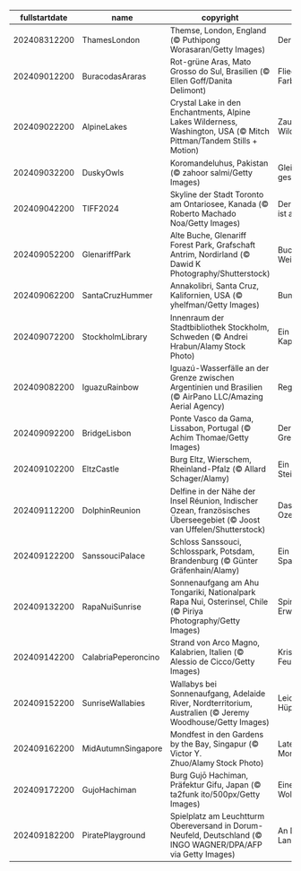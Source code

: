 |fullstartdate|name|copyright|title|image|
|--|--|--|--|--|
202408312200|ThamesLondon|Themse, London, England (© Puthipong Worasaran/Getty Images)|Der Fluss der Zeit|![](/de-DE/2024/09/202408312200ThamesLondon.jpg)|
202409012200|BuracodasAraras|Rot-grüne Aras, Mato Grosso do Sul, Brasilien (© Ellen Goff/Danita Delimont)|Fliegende Farbexplosion|![](/de-DE/2024/09/202409012200BuracodasAraras.jpg)|
202409022200|AlpineLakes|Crystal Lake in den Enchantments, Alpine Lakes Wilderness, Washington, USA (© Mitch Pittman/Tandem Stills + Motion)|Zauberhafte Wildnis|![](/de-DE/2024/09/202409022200AlpineLakes.jpg)|
202409032200|DuskyOwls|Koromandeluhus, Pakistan (© zahoor salmi/Getty Images)|Gleich und gleich gesellt sich gern|![](/de-DE/2024/09/202409032200DuskyOwls.jpg)|
202409042200|TIFF2024|Skyline der Stadt Toronto am Ontariosee, Kanada (© Roberto Machado Noa/Getty Images)|Der rote Teppich ist ausgerollt!|![](/de-DE/2024/09/202409042200TIFF2024.jpg)|
202409052200|GlenariffPark|Alte Buche, Glenariff Forest Park, Grafschaft Antrim, Nordirland (© Dawid K Photography/Shutterstock)|Buchstäbliche Weisheit|![](/de-DE/2024/09/202409052200GlenariffPark.jpg)|
202409062200|SantaCruzHummer|Annakolibri, Santa Cruz, Kalifornien, USA (© yhelfman/Getty Images)|Bunte Flugkünstler|![](/de-DE/2024/09/202409062200SantaCruzHummer.jpg)|
202409072200|StockholmLibrary|Innenraum der Stadtbibliothek Stockholm, Schweden (© Andrei Hrabun/Alamy Stock Photo)|Ein globales Kapitel|![](/de-DE/2024/09/202409072200StockholmLibrary.jpg)|
202409082200|IguazuRainbow|Iguazú-Wasserfälle an der Grenze zwischen Argentinien und Brasilien (© AirPano LLC/Amazing Aerial Agency)|Regenbogenwellen|![](/de-DE/2024/09/202409082200IguazuRainbow.jpg)|
202409092200|BridgeLisbon|Ponte Vasco da Gama, Lissabon, Portugal (© Achim Thomae/Getty Images)|Der Himmel ist die Grenze|![](/de-DE/2024/09/202409092200BridgeLisbon.jpg)|
202409102200|EltzCastle|Burg Eltz, Wierschem, Rheinland-Pfalz (© Allard Schager/Alamy)|Ein Märchen aus Stein|![](/de-DE/2024/09/202409102200EltzCastle.jpg)|
202409112200|DolphinReunion|Delfine in der Nähe der Insel Réunion, Indischer Ozean, französisches Überseegebiet (© Joost van Uffelen/Shutterstock)|Das Lächeln des Ozeans|![](/de-DE/2024/09/202409112200DolphinReunion.jpg)|
202409122200|SanssouciPalace|Schloss Sanssouci, Schlosspark, Potsdam, Brandenburg (© Günter Gräfenhain/Alamy)|Ein stilvoller Spaziergang|![](/de-DE/2024/09/202409122200SanssouciPalace.jpg)|
202409132200|RapaNuiSunrise|Sonnenaufgang am Ahu Tongariki, Nationalpark Rapa Nui, Osterinsel, Chile (© Piriya Photography/Getty Images)|Spirituelles Erwachen|![](/de-DE/2024/09/202409132200RapaNuiSunrise.jpg)|
202409142200|CalabriaPeperoncino|Strand von Arco Magno, Kalabrien, Italien (© Alessio de Cicco/Getty Images)|Kristallblau trifft Feuerrot|![](/de-DE/2024/09/202409142200CalabriaPeperoncino.jpg)|
202409152200|SunriseWallabies|Wallabys bei Sonnenaufgang, Adelaide River, Nordterritorium, Australien (© Jeremy Woodhouse/Getty Images)|Leichtfüßige Hüpfer|![](/de-DE/2024/09/202409152200SunriseWallabies.jpg)|
202409162200|MidAutumnSingapore|Mondfest in den Gardens by the Bay, Singapur (© Victor Y. Zhuo/Alamy Stock Photo)|Laternen und Mondkuchen|![](/de-DE/2024/09/202409162200MidAutumnSingapore.jpg)|
202409172200|GujoHachiman|Burg Gujō Hachiman, Präfektur Gifu, Japan (© ta2funk ito/500px/Getty Images)|Eine Burg in den Wolken|![](/de-DE/2024/09/202409172200GujoHachiman.jpg)|
202409182200|PiratePlayground|Spielplatz am Leuchtturm Obereversand in Dorum-Neufeld, Deutschland (© INGO WAGNER/DPA/AFP via Getty Images)|An Deck, ihr Landratten!|![](/de-DE/2024/09/202409182200PiratePlayground.jpg)|

